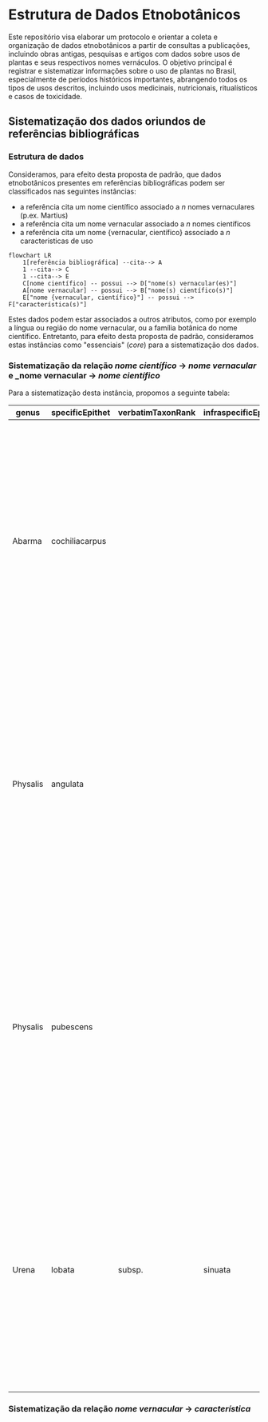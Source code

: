 # Estrutura de Dados Etnobotânicos

Este repositório visa elaborar um protocolo e orientar a coleta e organização de dados etnobotânicos a partir de consultas a publicações, incluindo obras antigas, pesquisas e artigos com dados sobre usos de plantas e seus respectivos nomes vernáculos. O objetivo principal é registrar e sistematizar informações sobre o uso de plantas no Brasil, especialmente de períodos históricos importantes, abrangendo todos os tipos de usos descritos, incluindo usos medicinais, nutricionais, ritualísticos e casos de toxicidade.

## Sistematização dos dados oriundos de referências bibliográficas

### Estrutura de dados

Consideramos, para efeito desta proposta de padrão, que dados etnobotânicos presentes em referências bibliográficas podem ser classificados nas seguintes instâncias:

* a referência cita um nome científico associado a _n_ nomes vernaculares (p.ex. Martius)
* a referência cita um nome vernacular associado a _n_ nomes científicos
* a referência cita um nome {vernacular, científico} associado a _n_ caracteristicas de uso

```mermaid
flowchart LR
    1[referência bibliográfica] --cita--> A
    1 --cita--> C
    1 --cita--> E
    C[nome científico] -- possui --> D["nome(s) vernacular(es)"]
    A[nome vernacular] -- possui --> B["nome(s) científico(s)"]
    E["nome {vernacular, científico}"] -- possui --> F["característica(s)"]
```
Estes dados podem estar associados a outros atributos, como por exemplo a língua ou região do nome vernacular, ou a família botânica do nome científico. Entretanto, para efeito desta proposta de padrão, consideramos estas instâncias como "essenciais" (_core_) para a sistematização dos dados.

### Sistematização da relação _nome científico_ -> _nome vernacular_ e _nome vernacular -> _nome científico_

Para a sistematização desta instância, propomos a seguinte tabela:

| genus | specificEpithet | verbatimTaxonRank| infraspecificEpithet | scientificNameAuthorship | vernacularName | source |
| --- | --- | --- | --- | --- | --- | --- |
| Abarma | cochiliacarpus | | | (Gomes) Barneby & J.W.Grimes | abarematemo | Martius, Karl Friedrich Philipp von. (2023). Plantas usadas pelos brasileiros e suas substâncias medicinais. Cord. Maria das Graças L. Brandão, trad. Antonio M. de Rezende. Belo Horizonte: Fino Traço, 2023. 244 p. |
| Physalis | angulata | | | L. | camaru | Martius, Karl Friedrich Philipp von. (2023). Plantas usadas pelos brasileiros e suas substâncias medicinais. Cord. Maria das Graças L. Brandão, trad. Antonio M. de Rezende. Belo Horizonte: Fino Traço, 2023. 244 p. |
| Physalis | pubescens | | | L. | camaru | Martius, Karl Friedrich Philipp von. (2023). Plantas usadas pelos brasileiros e suas substâncias medicinais. Cord. Maria das Graças L. Brandão, trad. Antonio M. de Rezende. Belo Horizonte: Fino Traço, 2023. 244 p. |
| Urena | lobata | subsp. | sinuata | (L.) Borss.Waalk. | carrapicho | Martius, Karl Friedrich Philipp von. (2023). Plantas usadas pelos brasileiros e suas substâncias medicinais. Cord. Maria das Graças L. Brandão, trad. Antonio M. de Rezende. Belo Horizonte: Fino Traço, 2023. 244 p. |


### Sistematização da relação _nome vernacular_ -> _característica_
